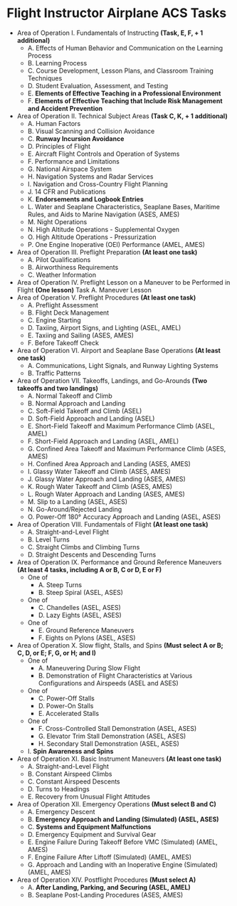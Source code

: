 # Flight Instructor Airplane ACS Tasks

- Area of Operation I. Fundamentals of Instructing **(Task, E, F, + 1 additional)**
  - A. Effects of Human Behavior and Communication on the Learning Process
  - B. Learning Process
  - C. Course Development, Lesson Plans, and Classroom Training Techniques
  - D. Student Evaluation, Assessment, and Testing
  - E. **Elements of Effective Teaching in a Professional Environment**
  - F. **Elements of Effective Teaching that Include Risk Management and Accident Prevention**
- Area of Operation II. Technical Subject Areas **(Task C, K, + 1 additional)**
  - A. Human Factors
  - B. Visual Scanning and Collision Avoidance
  - C. **Runway Incursion Avoidance**
  - D. Principles of Flight
  - E. Aircraft Flight Controls and Operation of Systems
  - F. Performance and Limitations
  - G. National Airspace System
  - H. Navigation Systems and Radar Services
  - I. Navigation and Cross-Country Flight Planning
  - J. 14 CFR and Publications
  - K. **Endorsements and Logbook Entries**
  - L. Water and Seaplane Characteristics, Seaplane Bases, Maritime Rules, and Aids to Marine Navigation (ASES, AMES)
  - M. Night Operations
  - N. High Altitude Operations - Supplemental Oxygen
  - O. High Altitude Operations - Pressurization
  - P. One Engine Inoperative (OEI) Performance (AMEL, AMES)
- Area of Operation III. Preflight Preparation **(At least one task)**
  - A. Pilot Qualifications
  - B. Airworthiness Requirements
  - C. Weather Information
- Area of Operation IV. Preflight Lesson on a Maneuver to be Performed in Flight **(One lesson)**
  Task A. Maneuver Lesson
- Area of Operation V. Preflight Procedures **(At least one task)**
  - A. Preflight Assessment
  - B. Flight Deck Management
  - C. Engine Starting
  - D. Taxiing, Airport Signs, and Lighting (ASEL, AMEL)
  - E. Taxiing and Sailing (ASES, AMES)
  - F. Before Takeoff Check
- Area of Operation VI. Airport and Seaplane Base Operations **(At least one task)**
  - A. Communications, Light Signals, and Runway Lighting Systems
  - B. Traffic Patterns
- Area of Operation VII. Takeoffs, Landings, and Go-Arounds **(Two takeoffs and two landings)**
  - A. Normal Takeoff and Climb
  - B. Normal Approach and Landing
  - C. Soft-Field Takeoff and Climb (ASEL)
  - D. Soft-Field Approach and Landing (ASEL)
  - E. Short-Field Takeoff and Maximum Performance Climb (ASEL, AMEL)
  - F. Short-Field Approach and Landing (ASEL, AMEL)
  - G. Confined Area Takeoff and Maximum Performance Climb (ASES, AMES)
  - H. Confined Area Approach and Landing (ASES, AMES)
  - I. Glassy Water Takeoff and Climb (ASES, AMES)
  - J. Glassy Water Approach and Landing (ASES, AMES)
  - K. Rough Water Takeoff and Climb (ASES, AMES)
  - L. Rough Water Approach and Landing (ASES, AMES)
  - M. Slip to a Landing (ASEL, ASES)
  - N. Go-Around/Rejected Landing
  - O. Power-Off 180° Accuracy Approach and Landing (ASEL, ASES)
- Area of Operation VIII. Fundamentals of Flight **(At least one task)**
  - A. Straight-and-Level Flight
  - B. Level Turns
  - C. Straight Climbs and Climbing Turns
  - D. Straight Descents and Descending Turns
- Area of Operation IX. Performance and Ground Reference Maneuvers **(At least 4 tasks, including A or B, C or D, E or F)**
  - One of
    - A. Steep Turns
    - B. Steep Spiral (ASEL, ASES)
  - One of
    - C. Chandelles (ASEL, ASES)
    - D. Lazy Eights (ASEL, ASES)
  - One of
    - E. Ground Reference Maneuvers
    - F. Eights on Pylons (ASEL, ASES)
- Area of Operation X. Slow flight, Stalls, and Spins **(Must select A or B; C, D, or E; F, G, or H; and I)**
  - One of
    - A. Maneuvering During Slow Flight
    - B. Demonstration of Flight Characteristics at Various Configurations and Airspeeds (ASEL and ASES)
  - One of
    - C. Power-Off Stalls
    - D. Power-On Stalls
    - E. Accelerated Stalls
  - One of
    - F. Cross-Controlled Stall Demonstration (ASEL, ASES)
    - G. Elevator Trim Stall Demonstration (ASEL, ASES)
    - H. Secondary Stall Demonstration (ASEL, ASES)
  - I. **Spin Awareness and Spins**
- Area of Operation XI. Basic Instrument Maneuvers **(At least one task)**
  - A. Straight-and-Level Flight
  - B. Constant Airspeed Climbs
  - C. Constant Airspeed Descents
  - D. Turns to Headings
  - E. Recovery from Unusual Flight Attitudes
- Area of Operation XII. Emergency Operations **(Must select B and C)**
  - A. Emergency Descent
  - B. **Emergency Approach and Landing (Simulated) (ASEL, ASES)**
  - C. **Systems and Equipment Malfunctions**
  - D. Emergency Equipment and Survival Gear
  - E. Engine Failure During Takeoff Before VMC (Simulated) (AMEL, AMES)
  - F. Engine Failure After Liftoff (Simulated) (AMEL, AMES)
  - G. Approach and Landing with an Inoperative Engine (Simulated)(AMEL, AMES)
- Area of Operation XIV. Postflight Procedures **(Must select A)**
  - A. **After Landing, Parking, and Securing (ASEL, AMEL)**
  - B. Seaplane Post-Landing Procedures (ASES, AMES)
